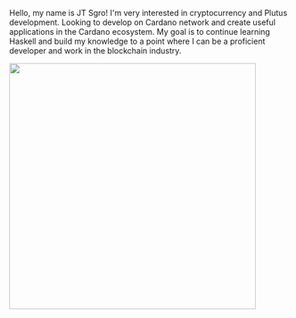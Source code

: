 Hello, my name is JT Sgro!  I'm very interested in cryptocurrency and Plutus development. Looking to develop on Cardano network and create useful applications in the Cardano ecosystem. My goal is to continue learning Haskell and build my knowledge to a point where I can be a proficient developer and work in the blockchain industry. 

<img width="442" src="https://user-images.githubusercontent.com/85458169/166330382-9bb601b0-2ebd-4480-aa0c-e43a8c1a6b1a.png">
